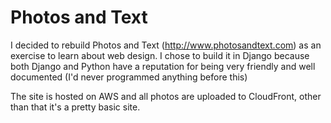 Photos and Text
===============

I decided to rebuild Photos and Text (http://www.photosandtext.com) as an exercise to learn about web design. I chose to build it in Django because both Django and Python have a reputation for being very friendly and well documented (I'd never programmed anything before this)

The site is hosted on AWS and all photos are uploaded to CloudFront, other than that it's a pretty basic site.
